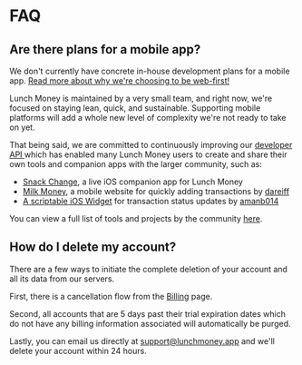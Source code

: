 # FAQ

## Are there plans for a mobile app?

We don't currently have concrete in-house development plans for a mobile app. [Read more about why we're choosing to be web-first!](https://lunchmoney.app/features/web-first)

Lunch Money is maintained by a very small team, and right now, we're focused on staying lean, quick, and sustainable. Supporting mobile platforms will add a whole new level of complexity we're not ready to take on yet.

That being said, we are committed to continuously improving our [developer API ](https://developers.lunchmoney.app)which has enabled many Lunch Money users to create and share their own tools and companion apps with the larger community, such as:

* [Snack Change](https://apps.apple.com/us/app/snack-change/id1557614640), a live iOS companion app for Lunch Money
* [Milk Money](https://milkmoney.club/), a mobile website for quickly adding transactions by [dareiff](https://github.com/dareiff)
* [A scriptable iOS Widget](https://github.com/amanb014/lunch-money-widget) for transaction status updates by [amanb014](https://github.com/amanb014)

You can view a full list of tools and projects by the community [here](https://lunchmoney.dev/#awesome-projects).&#x20;

## How do I delete my account?

There are a few ways to initiate the complete deletion of your account and all its data from our servers.

First, there is a cancellation flow from the [Billing](https://my.lunchmoney.app/billing) page.&#x20;

Second, all accounts that are 5 days past their trial expiration dates which do not have any billing information associated will automatically be purged.

Lastly, you can email us directly at support@lunchmoney.app and we'll delete your account within 24 hours.
